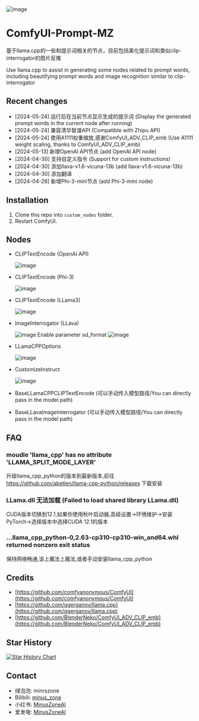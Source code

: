 ![image](https://github.com/MinusZoneAI/ComfyUI-Prompt-MZ/assets/5035199/c5bae957-2c47-4a73-86e0-2949fcf72fd5)


# ComfyUI-Prompt-MZ
基于llama.cpp的一些和提示词相关的节点，目前包括美化提示词和类似clip-interrogator的图片反推

Use llama.cpp to assist in generating some nodes related to prompt words, including beautifying prompt words and image recognition similar to clip-interrogator

## Recent changes
* [2024-05-24] 运行后在当前节点显示生成的提示词 (Display the generated prompt words in the current node after running)
* [2024-05-24] 兼容清华智谱API (Compatible with Zhipu API)
* [2024-05-24] 使用A1111权重缩放,感谢ComfyUI_ADV_CLIP_emb (Use A1111 weight scaling, thanks to ComfyUI_ADV_CLIP_emb)
* [2024-05-13] 新增OpenAI API节点 (add OpenAI API node)
* [2024-04-30] 支持自定义指令 (Support for custom instructions)
* [2024-04-30] 添加llava-v1.6-vicuna-13b (add llava-v1.6-vicuna-13b)
* [2024-04-30] 添加翻译
* [2024-04-28] 新增Phi-3-mini节点 (add Phi-3-mini node)

## Installation
1. Clone this repo into `custom_nodes` folder.
2. Restart ComfyUI.
 
## Nodes
+ CLIPTextEncode (OpenAI API)

  ![image](https://github.com/MinusZoneAI/ComfyUI-Prompt-MZ/assets/5035199/14e9a96a-ec1b-481d-8f5a-43cd752ad01b)



+ CLIPTextEncode (Phi-3)

  ![image](https://github.com/MinusZoneAI/ComfyUI-Prompt-MZ/assets/5035199/c4b97aeb-23c0-4cf1-a6a5-d259fdf83f6e)


+ CLIPTextEncode (LLama3)

  ![image](https://github.com/MinusZoneAI/ComfyUI-Prompt-MZ/assets/5035199/40da75ab-46db-4f38-9d8e-b7f9184f77fa)


+ ImageInterrogator (LLava)

  ![image](https://github.com/MinusZoneAI/ComfyUI-Prompt-MZ/assets/5035199/f397c432-c2f7-4d48-9b95-2031cfb19e8c)
  Enable parameter sd_format
  ![image](https://github.com/MinusZoneAI/ComfyUI-Prompt-MZ/assets/5035199/4d2cf65d-e8a3-4dfa-b735-9d591638028c)

+ LLamaCPPOptions

  ![image](https://github.com/MinusZoneAI/ComfyUI-Prompt-MZ/assets/5035199/256483e0-c3b7-4d04-82f4-f71f7d9584c9)

+ CustomizeInstruct

  ![image](https://github.com/MinusZoneAI/ComfyUI-Prompt-MZ/assets/5035199/d328ba44-2eab-4f95-bd35-585a9cdc9ec2)


+ BaseLLamaCPPCLIPTextEncode (可以手动传入模型路径/You can directly pass in the model path)
+ BaseLLavaImageInterrogator (可以手动传入模型路径/You can directly pass in the model path)

## FAQ

### moudle 'llama_cpp' has no attribute 'LLAMA_SPLIT_MODE_LAYER'
升级llama_cpp_python的版本到最新版本,前往 https://github.com/abetlen/llama-cpp-python/releases 下载安装

### LLama.dll 无法加载 (Failed to load shared library LLama.dll)
CUDA版本切换到12.1,如果你使用秋叶启动器,高级设置->环境维护->安装PyTorch->选择版本中选择CUDA 12.1的版本


### ...llama_cpp_python-0,2.63-cp310-cp310-win_and64.whl returned nonzero exit status
保持网络畅通,该上魔法上魔法,或者手动安装llama_cpp_python




## Credits
+ [https://github.com/comfyanonymous/ComfyUI](https://github.com/comfyanonymous/ComfyUI)
+ [https://github.com/ggerganov/llama.cpp](https://github.com/ggerganov/llama.cpp)
+ [https://github.com/BlenderNeko/ComfyUI_ADV_CLIP_emb](https://github.com/BlenderNeko/ComfyUI_ADV_CLIP_emb)

## Star History

<a href="https://star-history.com/#MinusZoneAI/ComfyUI-Prompt-MZ&Date">
 <picture>
   <source media="(prefers-color-scheme: dark)" srcset="https://api.star-history.com/svg?repos=MinusZoneAI/ComfyUI-Prompt-MZ&type=Date&theme=dark" />
   <source media="(prefers-color-scheme: light)" srcset="https://api.star-history.com/svg?repos=MinusZoneAI/ComfyUI-Prompt-MZ&type=Date" />
   <img alt="Star History Chart" src="https://api.star-history.com/svg?repos=MinusZoneAI/ComfyUI-Prompt-MZ&type=Date" />
 </picture>
</a>

## Contact
- 绿泡泡: minrszone
- Bilibili: [minus_zone](https://space.bilibili.com/5950992)
- 小红书: [MinusZoneAI](https://www.xiaohongshu.com/user/profile/5f072e990000000001005472)
- 爱发电: [MinusZoneAI](https://afdian.net/@MinusZoneAI)
